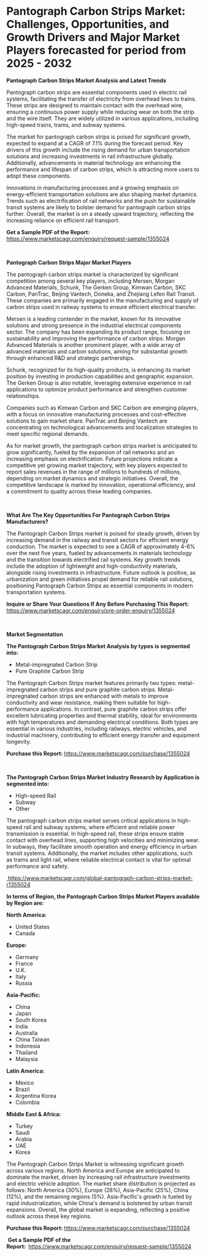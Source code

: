 <p><h1>Pantograph Carbon Strips Market: Challenges, Opportunities, and Growth Drivers and Major Market Players forecasted for period from 2025 - 2032</h1></p><p><strong>Pantograph Carbon Strips Market Analysis and Latest Trends</strong></p>
<p><p>Pantograph carbon strips are essential components used in electric rail systems, facilitating the transfer of electricity from overhead lines to trains. These strips are designed to maintain contact with the overhead wire, ensuring a continuous power supply while reducing wear on both the strip and the wire itself. They are widely utilized in various applications, including high-speed trains, trams, and subway systems.</p><p>The market for pantograph carbon strips is poised for significant growth, expected to expand at a CAGR of 7.1% during the forecast period. Key drivers of this growth include the rising demand for urban transportation solutions and increasing investments in rail infrastructure globally. Additionally, advancements in material technology are enhancing the performance and lifespan of carbon strips, which is attracting more users to adopt these components. </p><p>Innovations in manufacturing processes and a growing emphasis on energy-efficient transportation solutions are also shaping market dynamics. Trends such as electrification of rail networks and the push for sustainable transit systems are likely to bolster demand for pantograph carbon strips further. Overall, the market is on a steady upward trajectory, reflecting the increasing reliance on efficient rail transport.</p></p>
<p><strong>Get a Sample PDF of the Report:&nbsp;</strong> <a href="https://www.marketscagr.com/enquiry/request-sample/1355024?utm_campaign=2110&utm_medium=2&utm_source=Github&utm_content=ia&utm_term=15042025&utm_id=pantograph-carbon-strips">https://www.marketscagr.com/enquiry/request-sample/1355024</a></p>
<p>&nbsp;</p>
<p><strong>Pantograph Carbon Strips Major Market Players</strong></p>
<p><p>The pantograph carbon strips market is characterized by significant competition among several key players, including Mersen, Morgan Advanced Materials, Schunk, The Gerken Group, Kimwan Carbon, SKC Carbon, PanTrac, Beijing Vantech, Doneka, and Zhejiang Lefen Rail Transit. These companies are primarily engaged in the manufacturing and supply of carbon strips used in railway systems to ensure efficient electrical transfer.</p><p>Mersen is a leading contender in the market, known for its innovative solutions and strong presence in the industrial electrical components sector. The company has been expanding its product range, focusing on sustainability and improving the performance of carbon strips. Morgan Advanced Materials is another prominent player, with a wide array of advanced materials and carbon solutions, aiming for substantial growth through enhanced R&D and strategic partnerships.</p><p>Schunk, recognized for its high-quality products, is enhancing its market position by investing in production capabilities and geographic expansion. The Gerken Group is also notable, leveraging extensive experience in rail applications to optimize product performance and strengthen customer relationships.</p><p>Companies such as Kimwan Carbon and SKC Carbon are emerging players, with a focus on innovative manufacturing processes and cost-effective solutions to gain market share. PanTrac and Beijing Vantech are concentrating on technological advancements and localization strategies to meet specific regional demands.</p><p>As for market growth, the pantograph carbon strips market is anticipated to grow significantly, fueled by the expansion of rail networks and an increasing emphasis on electrification. Future projections indicate a competitive yet growing market trajectory, with key players expected to report sales revenues in the range of millions to hundreds of millions, depending on market dynamics and strategic initiatives. Overall, the competitive landscape is marked by innovation, operational efficiency, and a commitment to quality across these leading companies.</p></p>
<p>&nbsp;</p>
<p><strong>What Are The Key Opportunities For Pantograph Carbon Strips Manufacturers?</strong></p>
<p><p>The Pantograph Carbon Strips market is poised for steady growth, driven by increasing demand in the railway and transit sectors for efficient energy conduction. The market is expected to see a CAGR of approximately 4-6% over the next five years, fueled by advancements in materials technology and the transition towards electrified rail systems. Key growth trends include the adoption of lightweight and high-conductivity materials, alongside rising investments in infrastructure. Future outlook is positive, as urbanization and green initiatives propel demand for reliable rail solutions, positioning Pantograph Carbon Strips as essential components in modern transportation systems.</p></p>
<p><strong>Inquire or Share Your Questions If Any Before Purchasing This Report:</strong> <a href="https://www.marketscagr.com/enquiry/pre-order-enquiry/1355024?utm_campaign=2110&utm_medium=2&utm_source=Github&utm_content=ia&utm_term=15042025&utm_id=pantograph-carbon-strips">https://www.marketscagr.com/enquiry/pre-order-enquiry/1355024</a></p>
<p>&nbsp;</p>
<p><strong>Market Segmentation</strong></p>
<p><strong>The Pantograph Carbon Strips Market Analysis by types is segmented into:</strong></p>
<p><ul><li>Metal-impregnated Carbon Strip</li><li>Pure Graphite Carbon Strip</li></ul></p>
<p><p>The Pantograph Carbon Strips market features primarily two types: metal-impregnated carbon strips and pure graphite carbon strips. Metal-impregnated carbon strips are enhanced with metals to improve conductivity and wear resistance, making them suitable for high-performance applications. In contrast, pure graphite carbon strips offer excellent lubricating properties and thermal stability, ideal for environments with high temperatures and demanding electrical conditions. Both types are essential in various industries, including railways, electric vehicles, and industrial machinery, contributing to efficient energy transfer and equipment longevity.</p></p>
<p><strong>Purchase this Report:&nbsp;</strong><a href="https://www.marketscagr.com/purchase/1355024?utm_campaign=2110&utm_medium=2&utm_source=Github&utm_content=ia&utm_term=15042025&utm_id=pantograph-carbon-strips">https://www.marketscagr.com/purchase/1355024</a></p>
<p>&nbsp;</p>
<p><strong>The Pantograph Carbon Strips Market Industry Research by Application is segmented into:</strong></p>
<p><ul><li>High-speed Rail</li><li>Subway</li><li>Other</li></ul></p>
<p><p>The pantograph carbon strips market serves critical applications in high-speed rail and subway systems, where efficient and reliable power transmission is essential. In high-speed rail, these strips ensure stable contact with overhead lines, supporting high velocities and minimizing wear. In subways, they facilitate smooth operation and energy efficiency in urban transit systems. Additionally, the market includes other applications, such as trams and light rail, where reliable electrical contact is vital for optimal performance and safety.</p></p>
<p><a href="https://www.marketscagr.com/global-pantograph-carbon-strips-market-r1355024?utm_campaign=2110&utm_medium=2&utm_source=Github&utm_content=ia&utm_term=15042025&utm_id=pantograph-carbon-strips">&nbsp;https://www.marketscagr.com/global-pantograph-carbon-strips-market-r1355024</a></p>
<p><strong>In terms of Region, the Pantograph Carbon Strips Market Players available by Region are:</strong></p>
<p>
    <p> <strong> North America: </strong>
        <ul>
            <li>United States</li>
            <li>Canada</li>
        </ul>
        </p> 
    <p> <strong> Europe: </strong>
        <ul>
            <li>Germany</li>
            <li>France</li>
            <li>U.K.</li>
            <li>Italy</li>
            <li>Russia</li>
        </ul>
        </p> 
    <p> <strong> Asia-Pacific: </strong>
        <ul>
            <li>China</li>
            <li>Japan</li>
            <li>South Korea</li>
            <li>India</li>
            <li>Australia</li>
            <li>China Taiwan</li>
            <li>Indonesia</li>
            <li>Thailand</li>
            <li>Malaysia</li>
        </ul>
        </p> 
    <p> <strong> Latin America: </strong>
        <ul>
            <li>Mexico</li>
            <li>Brazil</li>
            <li>Argentina Korea</li>
            <li>Colombia</li>
        </ul>
        </p> 
    <p> <strong> Middle East & Africa: </strong>
        <ul>
            <li>Turkey</li>
            <li>Saudi</li>
            <li>Arabia</li>
            <li>UAE</li>
            <li>Korea</li>
        </ul>
    </p>
    </p>
<p><p>The Pantograph Carbon Strips Market is witnessing significant growth across various regions. North America and Europe are anticipated to dominate the market, driven by increasing rail infrastructure investments and electric vehicle adoption. The market share distribution is projected as follows: North America (30%), Europe (28%), Asia-Pacific (25%), China (12%), and the remaining regions (5%). Asia-Pacific's growth is fueled by rapid industrialization, while China's demand is bolstered by urban transit expansions. Overall, the global market is expanding, reflecting a positive outlook across these key regions.</p></p>
<p><strong>Purchase this Report: </strong><a href="https://www.marketscagr.com/purchase/1355024?utm_campaign=2110&utm_medium=2&utm_source=Github&utm_content=ia&utm_term=15042025&utm_id=pantograph-carbon-strips">https://www.marketscagr.com/purchase/1355024</a></p>
<p>&nbsp;<strong>Get a Sample PDF of the Report:&nbsp;&nbsp;</strong><a href="https://www.marketscagr.com/enquiry/request-sample/1355024?utm_campaign=2110&utm_medium=2&utm_source=Github&utm_content=ia&utm_term=15042025&utm_id=pantograph-carbon-strips">https://www.marketscagr.com/enquiry/request-sample/1355024</a></p>
<p><strong></strong></p>
<p><p></p><p></p><p></p></p>